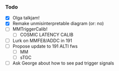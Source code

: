### Todo

- [x] Olga talkjam!
- [x] Remake unmisinterpretable diagram (or: no)
- [ ] MMTriggerCalib!
  - [ ] COSMIC LATENCY CALIB
- [ ] Lurk on MMFE8/ADDC in 191
- [ ] Propose update to 191 ALTI fws
  - [ ] MM
  - [ ] sTGC
- [ ] Ask George about how to see pad trigger signals  
